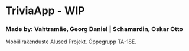 # TriviaApp - WIP

### Made by: Vahtramäe, Georg Daniel | Schamardin, Oskar Otto
Mobiilirakenduste Alused Projekt. Õppegrupp TA-18E.
